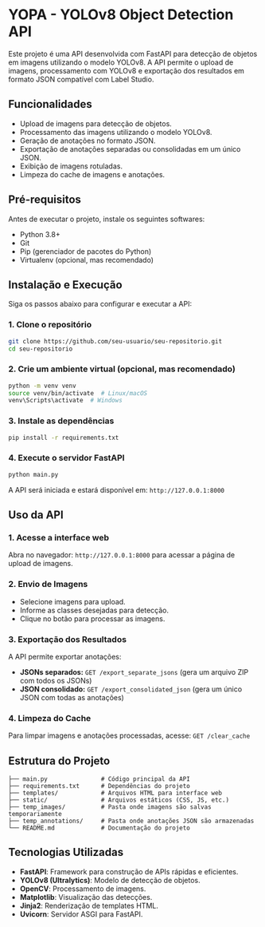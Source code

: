 # YOPA - YOLOv8 Object Detection API

Este projeto é uma API desenvolvida com FastAPI para detecção de objetos em imagens utilizando o modelo YOLOv8. A API permite o upload de imagens, processamento com YOLOv8 e exportação dos resultados em formato JSON compatível com Label Studio.

## Funcionalidades

- Upload de imagens para detecção de objetos.
- Processamento das imagens utilizando o modelo YOLOv8.
- Geração de anotações no formato JSON.
- Exportação de anotações separadas ou consolidadas em um único JSON.
- Exibição de imagens rotuladas.
- Limpeza do cache de imagens e anotações.

## Pré-requisitos

Antes de executar o projeto, instale os seguintes softwares:

- Python 3.8+
- Git
- Pip (gerenciador de pacotes do Python)
- Virtualenv (opcional, mas recomendado)

## Instalação e Execução

Siga os passos abaixo para configurar e executar a API:

### 1. Clone o repositório
```bash
git clone https://github.com/seu-usuario/seu-repositorio.git
cd seu-repositorio
```

### 2. Crie um ambiente virtual (opcional, mas recomendado)
```bash
python -m venv venv
source venv/bin/activate  # Linux/macOS
venv\Scripts\activate  # Windows
```

### 3. Instale as dependências
```bash
pip install -r requirements.txt
```

### 4. Execute o servidor FastAPI
```bash
python main.py
```

A API será iniciada e estará disponível em: `http://127.0.0.1:8000`

## Uso da API

### 1. Acesse a interface web
Abra no navegador: `http://127.0.0.1:8000` para acessar a página de upload de imagens.

### 2. Envio de Imagens
- Selecione imagens para upload.
- Informe as classes desejadas para detecção.
- Clique no botão para processar as imagens.

### 3. Exportação dos Resultados
A API permite exportar anotações:
- **JSONs separados:** `GET /export_separate_jsons` (gera um arquivo ZIP com todos os JSONs)
- **JSON consolidado:** `GET /export_consolidated_json` (gera um único JSON com todas as anotações)

### 4. Limpeza do Cache
Para limpar imagens e anotações processadas, acesse: `GET /clear_cache`

## Estrutura do Projeto
```
├── main.py               # Código principal da API
├── requirements.txt      # Dependências do projeto
├── templates/            # Arquivos HTML para interface web
├── static/               # Arquivos estáticos (CSS, JS, etc.)
├── temp_images/          # Pasta onde imagens são salvas temporariamente
├── temp_annotations/     # Pasta onde anotações JSON são armazenadas
└── README.md             # Documentação do projeto
```

## Tecnologias Utilizadas

- **FastAPI**: Framework para construção de APIs rápidas e eficientes.
- **YOLOv8 (Ultralytics)**: Modelo de detecção de objetos.
- **OpenCV**: Processamento de imagens.
- **Matplotlib**: Visualização das detecções.
- **Jinja2**: Renderização de templates HTML.
- **Uvicorn**: Servidor ASGI para FastAPI.

